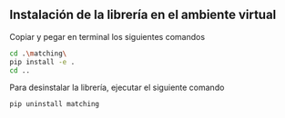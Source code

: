 ## Instalación de la librería en el ambiente virtual

Copiar y pegar en terminal los siguientes comandos
```bash
cd .\matching\
pip install -e .
cd ..

```

Para desinstalar la librería, ejecutar el siguiente comando
```bash
pip uninstall matching
```